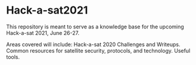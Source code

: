 # Hack-a-sat2021

This repository is meant to serve as a knowledge base for the upcoming Hack-a-sat 2021, June 26-27.


Areas covered will include:
Hack-a-sat 2020 Challenges and Writeups.
Common resources for satellite security, protocols, and technology.
Useful tools.
